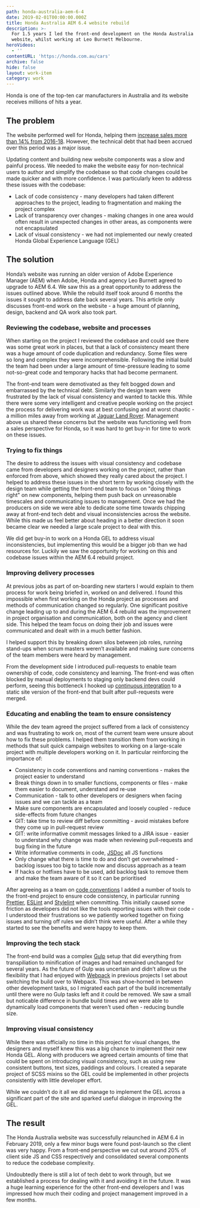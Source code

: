 ```yaml
---
path: honda-australia-aem-6-4
date: 2019-02-01T00:00:00.000Z
title: Honda Australia AEM 6.4 website rebuild
description: >-
  For 1.5 years I led the front-end development on the Honda Australia Cars
  website, whilst working at Leo Burnett Melbourne.
heroVideos:
  - ''
contentURL: 'https://honda.com.au/cars'
archive: false
hide: false
layout: work-item
category: work
---
```

Honda is one of the top-ten car manufacturers in Australia and its website receives millions of hits a year.

## The problem

The website performed well for Honda, helping them [increase sales more than 14% from 2016-18](https://www.honda.com.au/media-centre/2018/1/honda-australia-records-best-annual-sales-result-since-2008.html). However, the technical debt that had been accrued over this period was a major issue. 

<div data-pullquote="Building new components for the website was a slow, painful process"></div>

Updating content and building new website components was a slow and painful process. We needed to make the website easy for non-technical users to author and simplify the codebase so that code changes could be made quicker and with more confidence. I was particularly keen to address these issues with the codebase:

- Lack of code consistency - many developers had taken different approaches to the project, leading to fragmentation and making the project complex
- Lack of transparency over changes - making changes in one area would often result in unexpected changes in other areas, as components were not encapsulated
- Lack of visual consistency - we had not implemented our newly created Honda Global Experience Language (GEL)

## The solution

Honda’s website was running an older version of Adobe Experience Manager (AEM) when Adobe, Honda and agency Leo Burnett agreed to upgrade to AEM 6.4. We saw this as a great opportunity to address the issues outlined above. While the rebuild itself took around 6 months the issues it sought to address date back several years. This article only discusses front-end work on the website - a huge amount of planning, design, backend and QA work also took part.

### Reviewing the codebase, website and processes

<p data-pullquote="The website was functioning well; it was hard to get buy-in to work on issues">When starting on the project I reviewed the codebase and could see there was some great work in places, but that a lack of consistency meant there was a huge amount of code duplication and redundancy. Some files were so long and complex they were incomprehensible. Following the initial build the team had been under a large amount of time-pressure leading to some not-so-great code and temporary hacks that had become permanent.</p>

The front-end team were demotivated as they felt bogged down and embarrassed by the technical debt. Similarly the design team were frustrated by the lack of visual consistency and wanted to tackle this. While there were some very intelligent and creative people working on the project the process for delivering work was at best confusing and at worst chaotic - a million miles away from working at [Jaguar Land Rover](/work/land-rover-visual-identity-refresh/). Management above us shared these concerns but the website was functioning well from a sales perspective for Honda, so it was hard to get buy-in for time to work on these issues.

### Trying to fix things

The desire to address the issues with visual consistency and codebase came from developers and designers working on the project, rather than enforced from above, which showed they really cared about the project. I helped to address these issues in the short term by working closely with the design team while getting the front-end team to focus on "doing things right" on new components, helping them push back on unreasonable timescales and communicating issues to management. Once we had the producers on side we were able to dedicate some time towards chipping away at front-end tech debt and visual inconsistencies across the website. While this made us feel better about heading in a better direction it soon became clear we needed a large scale project to deal with this.

We did get buy-in to work on a Honda GEL to address visual inconsistencies, but implementing this would be a bigger job than we had resources for. Luckily we saw the opportunity for working on this and codebase issues within the AEM 6.4 rebuild project.

### Improving delivery processes

<p data-pullquote="I helped by breaking down silos and making sure concerns of the team were heard">At previous jobs as part of on-boarding new starters I would explain to them process for work being briefed in, worked on and delivered. I found this impossible when first working on the Honda project as processes and methods of communication changed so regularly. One significant positive change leading up to and during the AEM 6.4 rebuild was the improvement in project organisation and communication, both on the agency and client side. This helped the team focus on doing their job and issues were communicated and dealt with in a much better fashion.</p>

 I helped support this by breaking down silos between job roles, running stand-ups when scrum masters weren’t available and making sure concerns of the team members were heard by management.

From the development side I introduced pull-requests to enable team ownership of code, code consistency and learning. The front-end was often blocked by manual deployments to staging only backend devs could perform, seeing this bottleneck I hooked up [continuous integration](/words/continuous-deployment-to-s3-with-bitbucket-pipelines/) to a static site version of the front-end that built after pull-requests were merged.

### Educating and enabling the team to ensure consistency

While the dev team agreed the project suffered from a lack of consistency and was frustrating to work on, most of the current team were unsure about how to fix these problems. I helped them transition them from working in methods that suit quick campaign websites to working on a large-scale project with multiple developers working on it. In particular reinforcing the importance of:

- Consistency in code conventions and naming conventions - makes the project easier to understand
- Break things down in to smaller functions, components or files - make them easier to document, understand and re-use
- Communication - talk to other developers or designers when facing issues and we can tackle as a team
- Make sure components are encapsulated and loosely coupled - reduce side-effects from future changes
- GIT: take time to review diff before committing - avoid mistakes before they come up in pull-request review
- GIT: write informative commit messages linked to a JIRA issue - easier to understand why change was made when reviewing pull-requests and bug fixing in the future
- Write informative comments in code, [JSDoc](https://github.com/jsdoc/jsdoc) all JS functions
- Only change what there is time to do and don’t get overwhelmed - backlog issues too big to tackle now and discuss approach as a team
- If hacks or hotfixes have to be used, add backlog task to remove them and make the team aware of it so it can be prioritised

After agreeing as a team on [code conventions](https://github.com/leo-burnett-melbourne/coding-standards) I added a number of tools to the front-end project to ensure code consistency, in particular running [Prettier](https://github.com/prettier/prettier), [ESLint](https://github.com/eslint/eslint) and [Stylelint](https://github.com/stylelint/stylelint) when committing. This initially caused some friction as developers did not like the tools reporting issues with their code - I understood their frustrations so we patiently worked together on fixing issues and turning off rules we didn’t think were useful. After a while they started to see the benefits and were happy to keep them.

### Improving the tech stack

The front-end build was a complex [Gulp](https://github.com/gulpjs/gulp) setup that did everything from transpiliation to minification of images and had remained unchanged for several years. As the future of Gulp was uncertain and didn’t allow us the flexibility that I had enjoyed with [Webpack](https://github.com/webpack/webpack) in previous projects I set about switching the build over to Webpack. This was shoe-horned in between other development tasks, so I migrated each part of the build incrementally until there were no Gulp tasks left and it could be removed. We saw a small but noticable difference in bundle build times and we were able to dynamically load components that weren't used often - reducing bundle size.

### Improving visual consistency

While there was officially no time in this project for visual changes, the designers and myself knew this was a big chance to implement their new Honda GEL. Along with producers we agreed certain amounts of time that could be spent on introducing visual consistency, such as using new consistent buttons, text sizes, paddings and colours. I created a separate project of SCSS mixins so the GEL could be implemented in other projects consistently with little developer effort.

While we couldn’t do it all we did manage to implement the GEL across a significant part of the site and sparked useful dialogue in improving the GEL.

## The result

<p data-pullquote="We cut out around 20% of client side JS and CSS">The Honda Australia website was successfully relaunched in AEM 6.4 in February 2019, only a few minor bugs were found post-launch so the client was very happy. From a front-end perspective we cut out around 20% of client side JS and CSS respectively and consolidated several components to reduce the codebase complexity.</p>

 Undoubtedly there is still a lot of tech debt to work through, but we established a process for dealing with it and avoiding it in the future. It was a huge learning experience for the other front-end developers and I was impressed how much their coding and project management improved in a few months.
